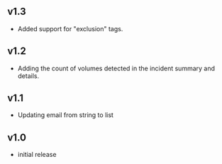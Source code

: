 v1.3
----
- Added support for "exclusion" tags.

v1.2
----
- Adding the count of volumes detected in the incident summary and details.

v1.1
----
- Updating email from string to list

v1.0
-----
- initial release
